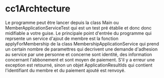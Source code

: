 # cc1Archtecture

Le programme peut être lancer depuis la class Main ou MemberApplicationServiceTest qui est un test pré établie et donc donc midifiable a votre guise.
Le principale point d'entrée du programme qui reprsente un service d'ajout de membre est la fonction applyForMembership de la class MembershipApplicationService 
qui prend un certain nombre de paramettres qui decrivent une demande d'adhesion au service par une personne et concerne sont identité, 
des information concernant l'abbonement et sont moyen de paiement. S'il y a erreur une exception est retourné, 
sinon un objet ApplicationResultIds qui contient l'identifiant du membre et du paiement ajouté est renvoyé.